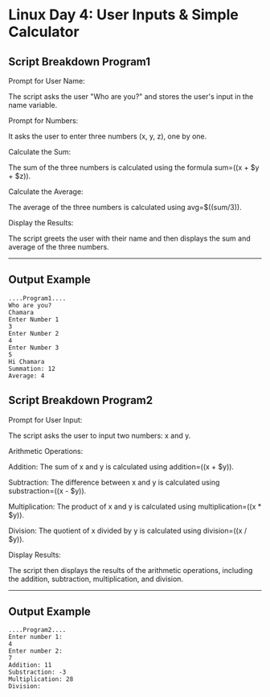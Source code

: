 
# Linux Day 4: User Inputs & Simple Calculator

## Script Breakdown Program1
Prompt for User Name:

The script asks the user "Who are you?" and stores the user's input in the name variable.

Prompt for Numbers:

It asks the user to enter three numbers (x, y, z), one by one.

Calculate the Sum:

The sum of the three numbers is calculated using the formula sum=$(($x + $y + $z)).

Calculate the Average:

The average of the three numbers is calculated using avg=$((sum/3)).

Display the Results:

The script greets the user with their name and then displays the sum and average of the three numbers.

---

## Output Example

```
....Program1....
Who are you?
Chamara
Enter Number 1
3
Enter Number 2
4
Enter Number 3
5
Hi Chamara
Summation: 12
Average: 4
```

## Script Breakdown Program2
Prompt for User Input:

The script asks the user to input two numbers: x and y.

Arithmetic Operations:

Addition: The sum of x and y is calculated using addition=$(($x + $y)).

Subtraction: The difference between x and y is calculated using substraction=$(($x - $y)).

Multiplication: The product of x and y is calculated using multiplication=$(($x * $y)).

Division: The quotient of x divided by y is calculated using division=$(($x / $y)).

Display Results:

The script then displays the results of the arithmetic operations, including the addition, subtraction, multiplication, and division.

---

## Output Example

```
....Program2....
Enter number 1:
4
Enter number 2:
7
Addition: 11
Substraction: -3
Multiplication: 28
Division:

```